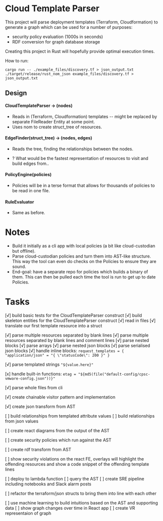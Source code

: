 # Cloud Template Parser
This project will parse deployment templates (Terraform, Cloudformation) to generate a graph which can be used for a number of purposes:
- security policy evaluation (1000s in seconds)
- RDF conversion for graph database storage

Creating this project in Rust will hopefully provide optimal execution times.

How to run:
```
cargo run -- ./example_files/discovery.tf > json_output.txt
./target/release/rust_nom_json example_files/discovery.tf > json_output.txt
```

## Design
#### CloudTemplateParser -> (nodes)
  - Reads in (Terraform, Cloudformation) templates -- might be replaced by separate FileReader Entity at some point.
  - Uses nom to create struct_tree of resources.

#### EdgeFinder(struct_tree) -> (nodes, edges)
  - Reads the tree, finding the relationships between the nodes.

  - ? What would be the fastest representation of resources to visit and build edges from..

#### PolicyEngine(policies)
  - Policies will be in a terse format that allows for thousands of policies to be read in one file.

#### RuleEvaluator
  - Same as before.


# Notes
- Build it initially as a cli app with local policies (a bit like cloud-custodian but offline).
- Parse cloud-custodian policies and turn them into AST-like structure. This way the tool can even do checks on the Policies to ensure they are sound.
- End-goal: have a separate repo for policies which builds a binary of them. This can then be pulled each time the tool is run to get up to date Policies.


# Tasks
[√] build basic tests for the CloudTemplateParser construct
[√] build skeleton entities for the CloudTemplateParser construct
[√] read in files
[√] translate our first template resource into a struct

[√] parse multiple resources separated by blank lines
[√] parse multiple resources separated by blank lines and comment lines
[√] parse nested blocks
[√] parse arrays
[√] parse nested json blocks
[√] parse serialised json blocks
[√] handle inline blocks:
```request_templates = { "application/json" = "{ \"statusCode\": 200 }" }```

[√] parse templated strings ```"${value.here}"```

[x] handle built-in functions:
```etag = "${md5(file("default-config/cpsc-vmware-config.json"))}"```

[√] parse whole files from cli

[√] create chainable visitor pattern and implementation

[√] create json transform from AST

[ ] build relationships from templated attribute values
[ ] build relationships from json values

[ ] create react diagrams from the output of the AST

[ ] create security policies which run against the AST

[ ] create rdf transform from AST

[ ] show security violations on the react FE, overlays will highlight the offending resources
and show a code snippet of the offending template lines

[ ] deploy to lambda function
[ ] query the AST
[ ] create SRE pipeline including notebooks and Slack alarm posts

[ ] refactor the terraform/json structs to bring them into line with each other

[ ] use machine learning to build intuitions based on the AST and supporting data
[ ] show graph changes over time in React app
[ ] create VR representaion of graph
